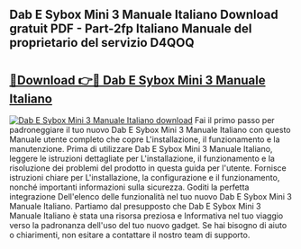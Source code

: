 ## Dab E Sybox Mini 3 Manuale Italiano Download gratuit PDF - Part-2fp Italiano Manuale del proprietario del servizio D4QOQ

# <h2><a href="http://dfblr86.blite.top/?on=Dab+E+Sybox+Mini+3+Manuale+Italiano">🔗Download 👉🔴 Dab E Sybox Mini 3 Manuale Italiano</a></h2>

[![Dab E Sybox Mini 3 Manuale Italiano download](https://i.imgur.com/lujVjoI.png)](http://dfblr86.blite.top/?on=Dab+E+Sybox+Mini+3+Manuale+Italiano)
Fai il primo passo per padroneggiare il tuo nuovo Dab E Sybox Mini 3 Manuale Italiano con questo Manuale utente completo che copre L'installazione, il funzionamento e la manutenzione. Prima di utilizzare Dab E Sybox Mini 3 Manuale Italiano, leggere le istruzioni dettagliate per L'installazione, il funzionamento e la risoluzione dei problemi del prodotto in questa guida per l'utente. Fornisce istruzioni chiare per L'installazione, la configurazione e il funzionamento, nonché importanti informazioni sulla sicurezza. Goditi la perfetta integrazione Dell'elenco delle funzionalità nel tuo nuovo Dab E Sybox Mini 3 Manuale Italiano. Partiamo dal presupposto che Dab E Sybox Mini 3 Manuale Italiano è stata una risorsa preziosa e Informativa nel tuo viaggio verso la padronanza dell'uso del tuo nuovo gadget. Se hai bisogno di aiuto o chiarimenti, non esitare a contattare il nostro team di supporto.
